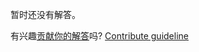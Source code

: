 
暂时还没有解答。

有兴趣[贡献你的解答](https://github.com/BFEdev/BFE.dev-solutions/blob/main/typescript/divide-a-b_zh.md)吗? [Contribute guideline](https://github.com/BFEdev/BFE.dev-solutions#how-to-contribute)
